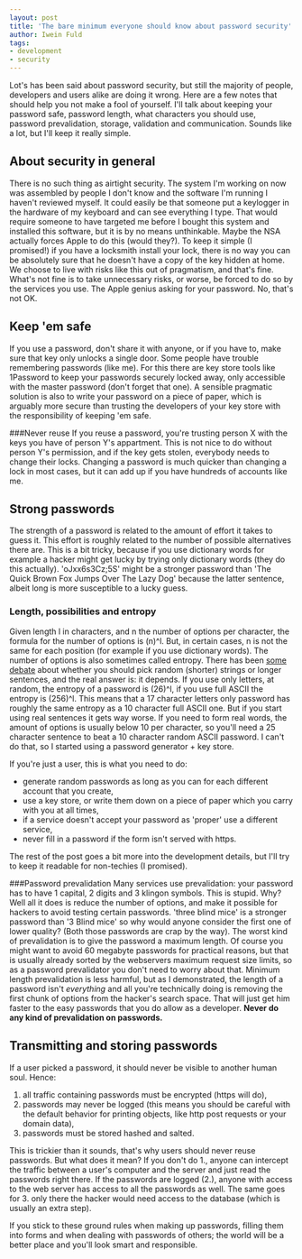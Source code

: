 ```yaml
---
layout: post
title: 'The bare minimum everyone should know about password security'
author: Iwein Fuld
tags:
- development
- security
---
```




Lot's has been said about password security, but still the majority of people, developers and users alike are doing it wrong. Here are a few notes that should help you not make a fool of yourself. I'll talk about keeping your password safe, password length, what characters you should use, password prevalidation, storage, validation and communication. Sounds like a lot, but I'll keep it really simple.

About security in general
-----------
There is no such thing as airtight security. The system I'm working on now was assembled by people I don't know and the software I'm running I haven't reviewed myself. It could easily be that someone put a keylogger in the hardware of my keyboard and can see everything I type. That would require someone to have targeted me before I bought this system and installed this software, but it is by no means unthinkable. Maybe the NSA actually forces Apple to do this (would they?). To keep it simple (I promised!) if you have a locksmith install your lock, there is no way you can be absolutely sure that he doesn't have a copy of the key hidden at home. We choose to live with risks like this out of pragmatism, and that's fine. What's not fine is to take unnecessary risks, or worse, be forced to do so by the services you use. The Apple genius asking for your password. No, that's not OK.

Keep 'em safe
-------
If you use a password, don't share it with anyone, or if you have to, make sure that key only unlocks a single door. Some people have trouble remembering passwords (like me). For this there are key store tools like 1Password to keep your passwords securely locked away, only accessible with the master password (don't forget that one). A sensible pragmatic solution is also to write your password on a piece of paper, which is arguably more secure than trusting the developers of your key store with the responsibility of keeping 'em safe.

###Never reuse
If you reuse a password, you're trusting person X with the keys you have of person Y's appartment. This is not nice to do without person Y's permission, and if the key gets stolen, everybody needs to change their locks. Changing a password is much quicker than changing a lock in most cases, but it can add up if you have hundreds of accounts like me.

Strong passwords
--------------
The strength of a password is related to the amount of effort it takes to guess it. This effort is roughly related to the number of possible alternatives there are. This is a bit tricky, because if you use dictionary words for example a hacker might get lucky by trying only dictionary words (they do this actually). 'oJxx6s3Cz;5S' might be a stronger password than 'The Quick Brown Fox Jumps Over The Lazy Dog' because the latter sentence, albeit long is more susceptible to a lucky guess.

### Length, possibilities and entropy
Given length l in characters, and n the number of options per character, the formula for the number of options is (n)^l. But, in certain cases, n is not the same for each position (for example if you use dictionary words). The number of options is also sometimes called entropy. There has been [some debate](http://xkcd.com/936/) about whether you should pick random (shorter) strings or longer sentences, and the real answer is: it depends. If you use only letters, at random, the entropy of a password is (26)^l, if you use full ASCII the entropy is (256)^l. This means that a 17 character letters only password has roughly the same entropy as a 10 character full ASCII one. But if you start using real sentences it gets way worse. If you need to form real words, the amount of options is usually below 10 per character, so you'll need a 25 character sentence to beat a 10 character random ASCII password. I can't do that, so I started using a password generator + key store.

If you're just a user, this is what you need to do:

- generate random passwords as long as you can for each different account that you create,
- use a key store, or write them down on a piece of paper which you carry with you at all times,
- if a service doesn't accept your password as 'proper' use a different service,
- never fill in a password if the form isn't served with https.

The rest of the post goes a bit more into the development details, but I'll try to keep it readable for non-techies (I promised).

###Password prevalidation
Many services use prevalidation: your password has to have 1 capital, 2 digits and 3 klingon symbols. This is stupid. Why? Well all it does is reduce the number of options, and make it possible for hackers to avoid testing certain passwords. 'three blind mice' is a stronger password than '3 Blind mice' so why would anyone consider the first one of lower quality? (Both those passwords are crap by the way). The worst kind of prevalidation is to give the password a maximum length. Of course you might want to avoid 60 megabyte passwords for practical reasons, but that is usually already sorted by the webservers maximum request size limits, so as a password prevalidator you don't need to worry about that. Minimum length prevalidation is less harmful, but as I demonstrated, the length of a password isn't _everything_ and all you're technically doing is removing the first chunk of options from the hacker's search space. That will just get him faster to the easy passwords that you do allow as a developer. **Never do any kind of prevalidation on passwords.**

Transmitting and storing passwords
----------------
If a user picked a password, it should never be visible to another human soul. Hence:

1. all traffic containing passwords must be encrypted (https will do),
2. passwords may never be logged (this means you should be careful with the default behavior for printing objects, like http post requests or your domain data),
3. passwords must be stored hashed and salted.

This is trickier than it sounds, that's why users should never reuse passwords. But what does it mean? If you don't
do 1., anyone can intercept the traffic between a user's computer and the server and just read the passwords right there. If the passwords are logged (2.), anyone with access to the web server has access to all the passwords as well. The same
goes for 3. only there the hacker would need access to the database (which is usually an extra step).

If you stick to these ground rules when making up passwords, filling them into forms and when dealing with passwords of others; the world will be a better place and you'll look smart and responsible.
